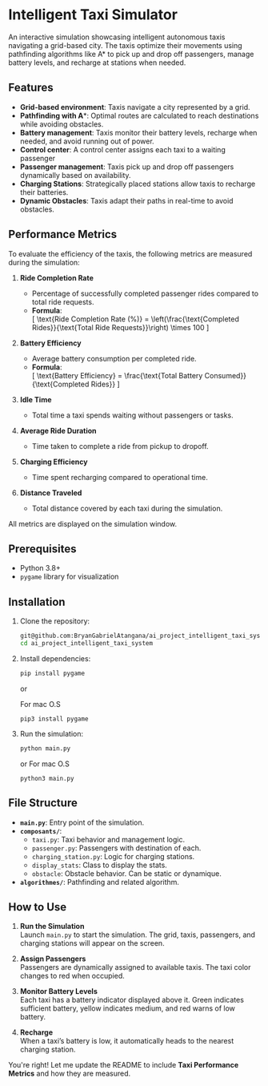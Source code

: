 # Intelligent Taxi Simulator  

An interactive simulation showcasing intelligent autonomous taxis navigating a grid-based city. The taxis optimize their movements using pathfinding algorithms like A* to pick up and drop off passengers, manage battery levels, and recharge at stations when needed.  

## Features  
- **Grid-based environment**: Taxis navigate a city represented by a grid.  
- **Pathfinding with A***: Optimal routes are calculated to reach destinations while avoiding obstacles.  
- **Battery management**: Taxis monitor their battery levels, recharge when needed, and avoid running out of power.
- **Control center**: A control center assigns each taxi to a waiting passenger 
- **Passenger management**: Taxis pick up and drop off passengers dynamically based on availability.  
- **Charging Stations**: Strategically placed stations allow taxis to recharge their batteries.  
- **Dynamic Obstacles**: Taxis adapt their paths in real-time to avoid obstacles.  

## Performance Metrics  

To evaluate the efficiency of the taxis, the following metrics are measured during the simulation:  

1. **Ride Completion Rate**  
   - Percentage of successfully completed passenger rides compared to total ride requests.  
   - **Formula**:  
     \[
     \text{Ride Completion Rate (\%)} = \left(\frac{\text{Completed Rides}}{\text{Total Ride Requests}}\right) \times 100
     \]

2. **Battery Efficiency**  
   - Average battery consumption per completed ride.  
   - **Formula**:  
     \[
     \text{Battery Efficiency} = \frac{\text{Total Battery Consumed}}{\text{Completed Rides}}
     \]

3. **Idle Time**  
   - Total time a taxi spends waiting without passengers or tasks.  

4. **Average Ride Duration**  
   - Time taken to complete a ride from pickup to dropoff.  

5. **Charging Efficiency**  
   - Time spent recharging compared to operational time.  

6. **Distance Traveled**  
   - Total distance covered by each taxi during the simulation.  

All metrics are displayed on the simulation window.  

## Prerequisites  
- Python 3.8+  
- `pygame` library for visualization

## Installation  

1. Clone the repository:  
   ```bash  
   git@github.com:BryanGabrielAtangana/ai_project_intelligent_taxi_system.git
   cd ai_project_intelligent_taxi_system  
   ```  

2. Install dependencies:  
   ```bash  
   pip install pygame 
   ```
   or
   
   For mac O.S
   ```
   pip3 install pygame
   ```

4. Run the simulation:  
   ```bash  
   python main.py  
   ```
   or
   For mac O.S
   ```
   python3 main.py
   ```

## File Structure  

- **`main.py`**: Entry point of the simulation.  
- **`composants/`**:  
  - `taxi.py`: Taxi behavior and management logic.  
  - `passenger.py`: Passengers with destination of each.  
  - `charging_station.py`: Logic for charging stations.
  - `display_stats`: Class to display the stats.
  - `obstacle`: Obstacle behavior. Can be static or dynamique.
- **`algorithmes/`**: Pathfinding and related algorithm.  

## How to Use  

1. **Run the Simulation**  
   Launch `main.py` to start the simulation. The grid, taxis, passengers, and charging stations will appear on the screen.  

2. **Assign Passengers**  
   Passengers are dynamically assigned to available taxis. The taxi color changes to red when occupied.  

3. **Monitor Battery Levels**  
   Each taxi has a battery indicator displayed above it. Green indicates sufficient battery, yellow indicates medium, and red warns of low battery.  

4. **Recharge**  
   When a taxi’s battery is low, it automatically heads to the nearest charging station.

You're right! Let me update the README to include **Taxi Performance Metrics** and how they are measured.  

